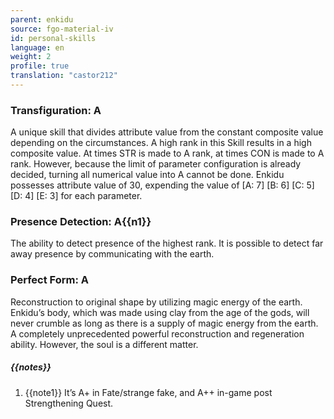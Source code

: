 ```yaml
---
parent: enkidu
source: fgo-material-iv
id: personal-skills
language: en
weight: 2
profile: true
translation: "castor212"
---
```


### Transfiguration: A

A unique skill that divides attribute value from the constant composite value depending on the circumstances. A high rank in this Skill results in a high composite value.
At times STR is made to A rank, at times CON is made to A rank.
However, because the limit of parameter configuration is already decided, turning all numerical value into A cannot be done.
Enkidu possesses attribute value of 30, expending the value of [A: 7] [B: 6] [C: 5] [D: 4] [E: 3] for each parameter.

### Presence Detection: A{{n1}}

The ability to detect presence of the highest rank.
It is possible to detect far away presence by communicating with the earth.

### Perfect Form: A

Reconstruction to original shape by utilizing magic energy of the earth.
Enkidu’s body, which was made using clay from the age of the gods, will never crumble as long as there is a supply of magic energy from the earth.
A completely unprecedented powerful reconstruction and regeneration ability.
However, the soul is a different matter.

##### {{notes}}

1. {{note1}} It’s A+ in Fate/strange fake, and A++ in-game post Strengthening Quest.
